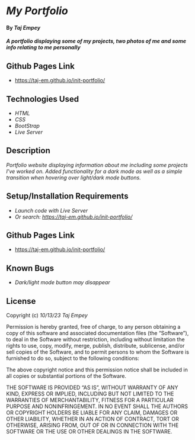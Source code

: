 # _My Portfolio_

#### By _**Taj Empey**_

#### _A portfolio displaying some of my projects, two photos of me and some info relating to me personally_

## Github Pages Link

* https://taj-em.github.io/init-portfolio/

## Technologies Used

* _HTML_
* _CSS_
* _BootStrap_
* _Live Server_

## Description

_Portfolio website displaying information about me including some projects I've worked on.  Added functionality for a dark mode as well as a simple transition when hovering over light/dark mode buttons._

## Setup/Installation Requirements

* _Launch code with Live Server_
* _Or search: https://taj-em.github.io/init-portfolio/_

## Github Pages Link

* https://taj-em.github.io/init-portfolio/

## Known Bugs

* _Dark/light mode button may disappear_

## License

Copyright (c) _10/13/23_ _Taj Empey_

Permission is hereby granted, free of charge, to any person obtaining a copy of this software and associated documentation files (the “Software”), to deal in the Software without restriction, including without limitation the rights to use, copy, modify, merge, publish, distribute, sublicense, and/or sell copies of the Software, and to permit persons to whom the Software is furnished to do so, subject to the following conditions:

The above copyright notice and this permission notice shall be included in all copies or substantial portions of the Software.

THE SOFTWARE IS PROVIDED “AS IS”, WITHOUT WARRANTY OF ANY KIND, EXPRESS OR IMPLIED, INCLUDING BUT NOT LIMITED TO THE WARRANTIES OF MERCHANTABILITY, FITNESS FOR A PARTICULAR PURPOSE AND NONINFRINGEMENT. IN NO EVENT SHALL THE AUTHORS OR COPYRIGHT HOLDERS BE LIABLE FOR ANY CLAIM, DAMAGES OR OTHER LIABILITY, WHETHER IN AN ACTION OF CONTRACT, TORT OR OTHERWISE, ARISING FROM, OUT OF OR IN CONNECTION WITH THE SOFTWARE OR THE USE OR OTHER DEALINGS IN THE SOFTWARE.